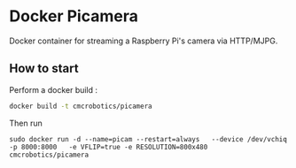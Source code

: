 # Docker Picamera
Docker container for streaming a Raspberry Pi's camera via HTTP/MJPG.

## How to start
Perform a docker build :
```bash
docker build -t cmcrobotics/picamera
```
Then run
```
sudo docker run -d --name=picam --restart=always   --device /dev/vchiq   -p 8000:8000   -e VFLIP=true -e RESOLUTION=800x480   cmcrobotics/picamera
```
